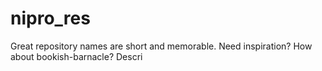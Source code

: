 # nipro_res
Great repository names are short and memorable. Need inspiration? How about bookish-barnacle?  Descri
